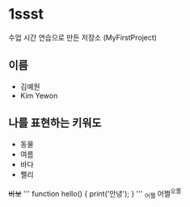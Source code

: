 # 1ssst
수업 시간 연습으로 만든 저장소 (MyFirstProject)

## 이름
- 김예원
- Kim Yewon

## 나를 표현하는 키워도
- 동물
- 여름
- 바다
- 쩰리

~~바보~~
'''
function hello() {
 print('안녕');
 }
 '''
<sub>어쩔</sub> 어쩔<sup>오쫄</sup>